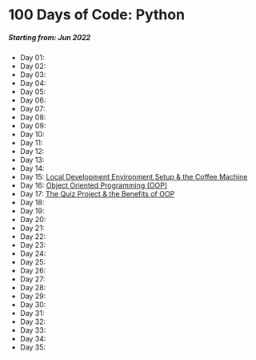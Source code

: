 # 100 Days of Code: Python
##### Starting from: Jun 2022

- Day 01: 
- Day 02: 
- Day 03: 
- Day 04: 
- Day 05: 
- Day 06: 
- Day 07: 
- Day 08: 
- Day 09: 
- Day 10: 
- Day 11:
- Day 12:
- Day 13:
- Day 14:
- Day 15: [Local Development Environment Setup & the Coffee Machine](https://github.com/talitacgs/Python-100DaysofCode/tree/main/Day%2015)
- Day 16: [Object Oriented Programming (OOP)](https://github.com/talitacgs/Python-100DaysofCode/tree/main/Day%2016)
- Day 17: [The Quiz Project & the Benefits of OOP](https://github.com/talitacgs/Python-100DaysofCode/tree/main/Day%2017)
- Day 18: 
- Day 19: 
- Day 20: 
- Day 21: 
- Day 22: 
- Day 23: 
- Day 24: 
- Day 25: 
- Day 26: 
- Day 27: 
- Day 28: 
- Day 29: 
- Day 30: 
- Day 31: 
- Day 32: 
- Day 33: 
- Day 34: 
- Day 35: 
